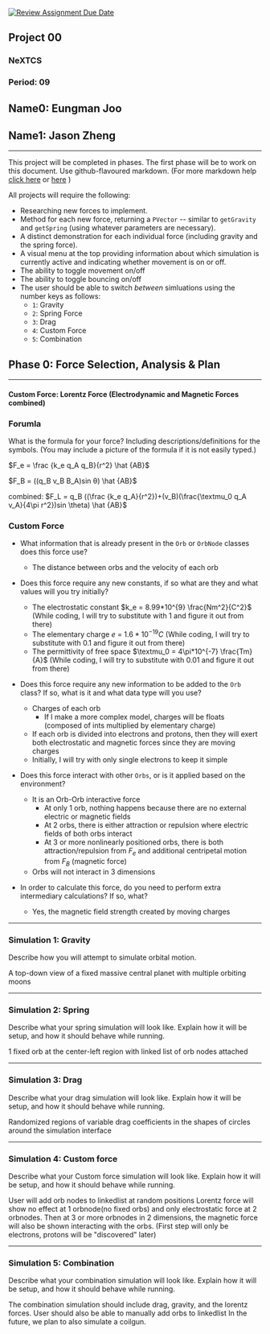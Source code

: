 [![Review Assignment Due Date](https://classroom.github.com/assets/deadline-readme-button-22041afd0340ce965d47ae6ef1cefeee28c7c493a6346c4f15d667ab976d596c.svg)](https://classroom.github.com/a/rXX1_Uiw)
## Project 00
### NeXTCS
### Period: 09
## Name0: Eungman Joo
## Name1: Jason Zheng
---

This project will be completed in phases. The first phase will be to work on this document. Use github-flavoured markdown. (For more markdown help [click here](https://github.com/adam-p/markdown-here/wiki/Markdown-Cheatsheet) or [here](https://docs.github.com/en/get-started/writing-on-github/getting-started-with-writing-and-formatting-on-github/basic-writing-and-formatting-syntax) )

All projects will require the following:
- Researching new forces to implement.
- Method for each new force, returning a `PVector`  -- similar to `getGravity` and `getSpring` (using whatever parameters are necessary).
- A distinct demonstration for each individual force (including gravity and the spring force).
- A visual menu at the top providing information about which simulation is currently active and indicating whether movement is on or off.
- The ability to toggle movement on/off
- The ability to toggle bouncing on/off
- The user should be able to switch _between_ simluations using the number keys as follows:
  - `1`: Gravity
  - `2`: Spring Force
  - `3`: Drag
  - `4`: Custom Force
  - `5`: Combination


## Phase 0: Force Selection, Analysis & Plan
---------- 

#### Custom Force: Lorentz Force (Electrodynamic and Magnetic Forces combined)

### Forumla
What is the formula for your force? Including descriptions/definitions for the symbols. (You may include a picture of the formula if it is not easily typed.)

$F_e = \frac {k_e q_A q_B}{r^2} \hat {AB}$

$F_B = ((q_B v_B B_A)sin θ) \hat {AB}$

combined: $F_L = q_B ((\frac {k_e q_A}{r^2})+(v_B)(\frac{\textmu_0 q_A v_A}{4\pi r^2})sin \theta) \hat {AB}$

### Custom Force
- What information that is already present in the `Orb` or `OrbNode` classes does this force use?
  - The distance between orbs and the velocity of each orb

- Does this force require any new constants, if so what are they and what values will you try initially?
  - The electrostatic constant $k_e = 8.99*10^{9} \frac{Nm^2}{C^2}$ (While coding, I will try to substitute with 1 and figure it out from there)
  - The elementary charge *e* = $1.6*10^{-19} C$ (While coding, I will try to substitute with 0.1 and figure it out from there)
  - The permittivity of free space $\textmu_0 = 4\pi*10^{-7} \frac{Tm}{A}$ (While coding, I will try to substitute with 0.01 and figure it out from there)

- Does this force require any new information to be added to the `Orb` class? If so, what is it and what data type will you use?
  - Charges of each orb
    - If I make a more complex model, charges will be floats (composed of ints multiplied by elementary charge)
  - If each orb is divided into electrons and protons, then they will exert both electrostatic and magnetic forces since they are moving charges
  - Initially, I will try with only single electrons to keep it simple

- Does this force interact with other `Orbs`, or is it applied based on the environment?
  - It is an Orb-Orb interactive force
      - At only 1 orb, nothing happens because there are no external electric or magnetic fields
      - At 2 orbs, there is either attraction or repulsion where electric fields of both orbs interact
      - At 3 or more nonlinearly positioned orbs, there is both attraction/repulsion from $F_e$ and additional centripetal motion from $F_B$ (magnetic force)
  - Orbs will not interact in 3 dimensions

- In order to calculate this force, do you need to perform extra intermediary calculations? If so, what?
  - Yes, the magnetic field strength created by moving charges

--- 

### Simulation 1: Gravity
Describe how you will attempt to simulate orbital motion.

A top-down view of a fixed massive central planet with multiple orbiting moons

--- 

### Simulation 2: Spring
Describe what your spring simulation will look like. Explain how it will be setup, and how it should behave while running.

1 fixed orb at the center-left region with linked list of orb nodes attached 

--- 

### Simulation 3: Drag
Describe what your drag simulation will look like. Explain how it will be setup, and how it should behave while running.

Randomized regions of variable drag coefficients in the shapes of circles around the simulation interface

--- 

### Simulation 4: Custom force
Describe what your Custom force simulation will look like. Explain how it will be setup, and how it should behave while running.

User will add orb nodes to linkedlist at random positions
Lorentz force will show no effect at 1 orbnode(no fixed orbs) and only electrostatic force at 2 orbnodes. 
Then at 3 or more orbnodes in 2 dimensions, the magnetic force will also be shown interacting with the orbs.
(First step will only be electrons, protons will be "discovered" later)

--- 

### Simulation 5: Combination
Describe what your combination simulation will look like. Explain how it will be setup, and how it should behave while running.

The combination simulation should include drag, gravity, and the lorentz forces. User should also be able to manually add orbs to linkedlist
In the future, we plan to also simulate a coilgun.

